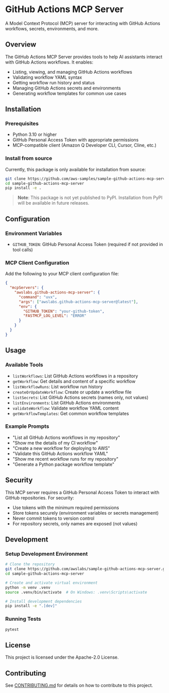 # GitHub Actions MCP Server

A Model Context Protocol (MCP) server for interacting with GitHub Actions workflows, secrets, environments, and more.

## Overview

The GitHub Actions MCP Server provides tools to help AI assistants interact with GitHub Actions workflows. It enables:

- Listing, viewing, and managing GitHub Actions workflows
- Validating workflow YAML syntax
- Getting workflow run history and status
- Managing GitHub Actions secrets and environments
- Generating workflow templates for common use cases

## Installation

### Prerequisites

- Python 3.10 or higher
- GitHub Personal Access Token with appropriate permissions
- MCP-compatible client (Amazon Q Developer CLI, Cursor, Cline, etc.)

### Install from source

Currently, this package is only available for installation from source:

```bash
git clone https://github.com/aws-samples/sample-github-actions-mcp-server.git
cd sample-github-actions-mcp-server
pip install -e .
```

> **Note**: This package is not yet published to PyPI. Installation from PyPI will be available in future releases.

## Configuration

### Environment Variables

- `GITHUB_TOKEN`: GitHub Personal Access Token (required if not provided in tool calls)

### MCP Client Configuration

Add the following to your MCP client configuration file:

```json
{
  "mcpServers": {
    "awslabs.github-actions-mcp-server": {
      "command": "uvx",
      "args": ["awslabs.github-actions-mcp-server@latest"],
      "env": {
        "GITHUB_TOKEN": "your-github-token",
        "FASTMCP_LOG_LEVEL": "ERROR"
      }
    }
  }
}
```

## Usage

### Available Tools

- `listWorkflows`: List GitHub Actions workflows in a repository
- `getWorkflow`: Get details and content of a specific workflow
- `listWorkflowRuns`: List workflow run history
- `createOrUpdateWorkflow`: Create or update a workflow file
- `listSecrets`: List GitHub Actions secrets (names only, not values)
- `listEnvironments`: List GitHub Actions environments
- `validateWorkflow`: Validate workflow YAML content
- `getWorkflowTemplates`: Get common workflow templates

### Example Prompts

- "List all GitHub Actions workflows in my repository"
- "Show me the details of my CI workflow"
- "Create a new workflow for deploying to AWS"
- "Validate this GitHub Actions workflow YAML"
- "Show me recent workflow runs for my repository"
- "Generate a Python package workflow template"

## Security

This MCP server requires a GitHub Personal Access Token to interact with GitHub repositories. For security:

- Use tokens with the minimum required permissions
- Store tokens securely (environment variables or secrets management)
- Never commit tokens to version control
- For repository secrets, only names are exposed (not values)

## Development

### Setup Development Environment

```bash
# Clone the repository
git clone https://github.com/awslabs/sample-github-actions-mcp-server.git
cd sample-github-actions-mcp-server

# Create and activate virtual environment
python -m venv .venv
source .venv/bin/activate  # On Windows: .venv\Scripts\activate

# Install development dependencies
pip install -e ".[dev]"
```

### Running Tests

```bash
pytest
```

## License

This project is licensed under the Apache-2.0 License.

## Contributing

See [CONTRIBUTING.md](CONTRIBUTING.md) for details on how to contribute to this project.

